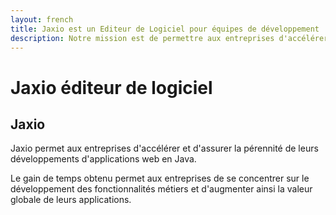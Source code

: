 ```yaml
---
layout: french
title: Jaxio est un Editeur de Logiciel pour équipes de développement
description: Notre mission est de permettre aux entreprises d'accélérer et d'assurer la pérennité de leurs développements d'applications web en Java 
---
```


# Jaxio éditeur de logiciel
## Jaxio

Jaxio permet aux entreprises d'accélérer et d'assurer la pérennité de leurs développements d'applications web en Java.

Le gain de temps obtenu permet aux entreprises de se concentrer sur le développement des fonctionnalités métiers
et d'augmenter ainsi la valeur globale de leurs applications.

